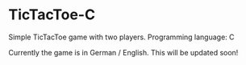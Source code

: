 # TicTacToe-C
Simple TicTacToe game with two players. Programming language: C

Currently the game is in German / English. This will be updated soon!
